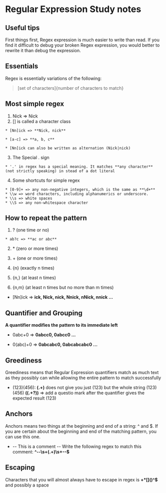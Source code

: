 # Regular Expression Study notes

## Useful tips

First things first, Regex expression is much easier to write than read. If you find it difficult to debug your broken Regex expression, you would better to rewrite it than debug the expression.

## Essentials

Regex is essentially variations of the following:

> \[set of characters\]{number of characters to match}

## Most simple regex

  1. Nick => Nick
  2. [] is called a character class

    * [Nn]ick => **Nick, nick**

    * [a-c] => **a, b, c**

    * [Nn]ick can also be written as alternation (Nick|nick)

  3. The Special . sign

    * '.' in regex has a special meaning. It matches **any character** (not strictly speaking) in stead of a dot literal

  4. Some shortcuts for simple regex

    * [0-9]+ => any non-negative integers, which is the same as **\d+**
    * \\w => word characters, including alphanumerics or underscore.
    * \\s => white spaces
    * \\S => any non-whitespace character

## How to repeat the pattern

  1. ? (one time or no)

    * ab?c => **ac or abc**

  2. \* (zero or more times)

  3. \+ (one or more times)

  4. {n} (exactly n times)

  5. {n,} (at least n times)

  6. {n,m} (at least n times but no more than m times)

  * [Nn]ick => **ick, Nick, nick, Nnick, nNick, nnick ...**

## Quantifier and Grouping

**A quantifier modifies the pattern to its immediate left**

* 0abc+0 => **0abcc0, 0abcc0 ...**

* 0(abc)+0 => **0abcabc0, 0abcabcabc0 ...**

## Greediness

Greediness means that Regular Expression quantifiers match as much text as they possibly can while allowing the entire pattern to match successfully

* (123)(456): **\(.+\)** does not give you just (123) but the whole string (123)(456)
   **\((.+?)\)** => add a questio mark after the quantifier gives the expected result (123)

## Anchors

Anchors means two things at the beginning and end of a string: ^ and $. If you are certain about the beginning and end of the matching pattern, you can use this one.

* -- This is a comment --
   Write the following regex to match this comment: **^--\s+(.+)\s+--$**

## Escaping

Characters that you will almost always have to escape in regex is **\+\*\[\]()^$** and possibly a space






